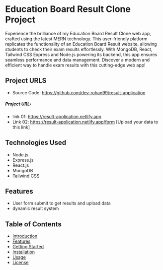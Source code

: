 # Education Board Result Clone Project

Experience the brilliance of my Education Board Result Clone web app, crafted using the latest MERN technology. This user-friendly platform replicates the functionality of an Education Board Result website, allowing students to check their exam results effortlessly. With MongoDB, React, Tailwind CSS Express and Node.js powering its backend, this app ensures seamless performance and data management. Discover a modern and efficient way to handle exam results with this cutting-edge web app!

## Project URLS

- Source Code: https://github.com/dev-rohan99/result-application
##### Project URL:
- link 01: https://result-application.netlify.app
- Link 02: https://result-application.netlify.app/form [Upload your data to this link]

## Technologies Used

- Node.js
- Express.js
- React.js
- MongoDB
- Tailwind CSS

## Features

- User form submit to get results and upload data
- dynamic result system 

## Table of Contents

- [Introduction](#introduction)
- [Features](#features)
- [Getting Started](#getting-started)
- [Installation](#installation)
- [Usage](#usage)
- [License](#license)

